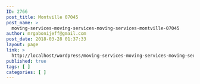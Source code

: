```yaml
---
ID: 2766
post_title: Montville 07045
post_name: >
  moving-services-moving-services-moving-services-montville-07045
author: mrgabonijeff@gmail.com
post_date: 2018-03-28 01:37:33
layout: page
link: >
  http://localhost/wordpress/moving-services-moving-services-moving-services-montville-07045/
published: true
tags: [ ]
categories: [ ]
---
```

